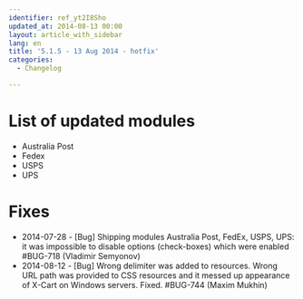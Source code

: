 ```yaml
---
identifier: ref_yt2I8Sho
updated_at: 2014-08-13 00:00
layout: article_with_sidebar
lang: en
title: '5.1.5 - 13 Aug 2014 - hotfix'
categories:
  - Changelog

---
```



# List of updated modules

*   Australia Post
*   Fedex
*   USPS
*   UPS

# Fixes

*   2014-07-28 - [Bug] Shipping modules Australia Post, FedEx, USPS, UPS: it was impossible to disable options (check-boxes) which were enabled #BUG-718 (Vladimir Semyonov)
*   2014-08-12 - [Bug] Wrong delimiter was added to resources. Wrong URL path was provided to CSS resources and it messed up appearance of X-Cart on Windows servers. Fixed. #BUG-744 (Maxim Mukhin)